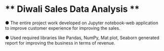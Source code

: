# ** Diwali Sales Data Analysis **
●	The entire project work developed on Jupyter notebook-web application to improve customer experience for improving the sales.

●	Used required libraries like Pandas, NumPy, Mat plot, Seaborn generated report for improving the business in terms of revenue.
